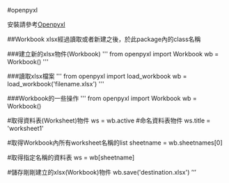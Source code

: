 #openpyxl

安裝請參考[Openpyxl](https://openpyxl.readthedocs.io/en/default/)

##Workbook
xlsx經過讀取或者新建之後，於此package內的class名稱

###建立新的xlsx物件(Workbook)
'''
from openpyxl import Workbook
wb = Workbook()
'''

###讀取xlsx檔案
'''
from openpyxl import load_workbook
wb = load_workbook('filename.xlsx')
'''

###Workbook的一些操作
'''
from openpyxl import Workbook
wb = Workbook()

#取得資料表(Worksheet)物件
ws = wb.active
#命名資料表物件
ws.title = 'worksheet1'

#取得Workbook內所有worksheet名稱的list
sheetname = wb.sheetnames[0]

#取得指定名稱的資料表
ws = wb[sheetname]

#儲存剛剛建立的xlsx(Workbook)物件
wb.save('destination.xlsx')
’‘’

